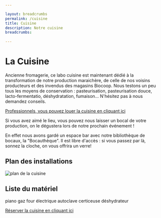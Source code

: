 ```yaml
---

layout: breadcrumbs
permalink: /cuisine
title: Cuisine
description: Notre cuisine
breadcrumbs:
  
---
```



# La Cuisine

Ancienne fromagerie, ce labo cuisine est maintenant dédié à la transformation de notre production maraichère, de celle de nos voisins producteurs et des invendus des magasins Biocoop. Nous testons un peu tous les moyens de conservation : pasteurisation, pasteurisation douce, lacto-fermentatio, déshydratation, fumaison... N'hésitez pas à nous demandez conseils. 

[Professionnels, vous pouvez louer la cuisine en cliquant ici](https://www.cuisinealouer.com/reserver/35400/)

Si vous avez aimé le lieu, vous pouvez nous laisser un bocal de votre production, on le dégustera lors de notre prochain événement !

En effet nous avons gardé un espace bar avec notre bibliothèque de bocaux, la "Bocauthèque". Il est libre d'accès : si vous passez par là, sonnez la cloche, on vous offrira un verre!


## Plan des installations

![plan de la cuisine](https://damienchivialle.github.io/bocautheque/assets/img/plan_cuisine.PNG)

## Liste du matériel

piano gaz
four électrique
autoclave
certiceuse
déshydrateur

[Réserver la cuisine en cliquant ici](https://www.cuisinealouer.com/reserver/35400/)
